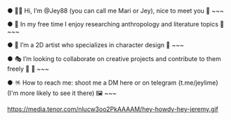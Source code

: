 ● 🖖🤓 Hi, I’m @Jey88 (you can call me Mari or Jey), nice to meet you 🩵 ~~~

● 🎁 In my free time I enjoy researching anthropology and literature topics 🥸 ~~~

● 🔮 I’m a 2D artist who specializes in character design 🤠 ~~~

● 🎭 I’m looking to collaborate on creative projects and contribute to them freely 🎀 🫶 ~~~

● 🪅 How to reach me: shoot me a DM here or on telegram {t.me/jeylime} (I'm more likely to see it there) 🖼 ~~~

<!---
Jey88/Jey88 is a ✨ special ✨ repository because its `README.md` (this file) appears on your GitHub profile.
You can click the Preview link to take a look at your changes.
--->


https://media.tenor.com/nlucw3oo2PkAAAAM/hey-howdy-hey-jeremy.gif 
